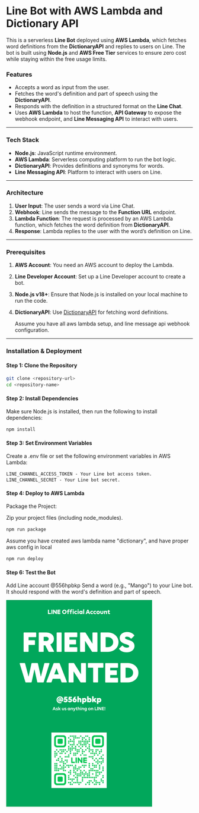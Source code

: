 # **Line Bot with AWS Lambda and Dictionary API**

This is a serverless **Line Bot** deployed using **AWS Lambda**, which fetches word definitions from the **DictionaryAPI** and replies to users on Line. The bot is built using **Node.js** and **AWS Free Tier** services to ensure zero cost while staying within the free usage limits.

### **Features**

- Accepts a word as input from the user.
- Fetches the word's definition and part of speech using the **DictionaryAPI**.
- Responds with the definition in a structured format on the **Line Chat**.
- Uses **AWS Lambda** to host the function, **API Gateway** to expose the webhook endpoint, and **Line Messaging API** to interact with users.

---

### **Tech Stack**

- **Node.js**: JavaScript runtime environment.
- **AWS Lambda**: Serverless computing platform to run the bot logic.
- **DictionaryAPI**: Provides definitions and synonyms for words.
- **Line Messaging API**: Platform to interact with users on Line.

---

### **Architecture**

1. **User Input**: The user sends a word via Line Chat.
2. **Webhook**: Line sends the message to the **Function URL** endpoint.
3. **Lambda Function**: The request is processed by an AWS Lambda function, which fetches the word definition from **DictionaryAPI**.
4. **Response**: Lambda replies to the user with the word’s definition on Line.

---

### **Prerequisites**

1. **AWS Account**: You need an AWS account to deploy the Lambda.
2. **Line Developer Account**: Set up a Line Developer account to create a bot.
3. **Node.js v18+**: Ensure that Node.js is installed on your local machine to run the code.
4. **DictionaryAPI**: Use [DictionaryAPI](https://dictionaryapi.dev/) for fetching word definitions.

   Assume you have all aws lambda setup, and line message api webhook configuration.

---

### **Installation & Deployment**

#### **Step 1: Clone the Repository**

```bash
git clone <repository-url>
cd <repository-name>
```

#### **Step 2: Install Dependencies**

Make sure Node.js is installed, then run the following to install dependencies:

```bash
npm install
```

#### **Step 3: Set Environment Variables**

Create a .env file or set the following environment variables in AWS Lambda:

```text
LINE_CHANNEL_ACCESS_TOKEN - Your Line bot access token.
LINE_CHANNEL_SECRET - Your Line bot secret.
```

#### **Step 4: Deploy to AWS Lambda**

Package the Project:

Zip your project files (including node_modules).

```bash
npm run package
```

Assume you have created aws lambda name "dictionary", and have proper aws config in local

```bash
npm run deploy
```

#### **Step 6: Test the Bot**

Add Line account @556hpbkp
Send a word (e.g., "Mango") to your Line bot. It should respond with the word's definition and part of speech.

![Alt text](line.png)
